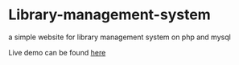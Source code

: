 # Library-management-system
a simple website for library management system on php and mysql

Live demo can be found [here](athena.nitc.ac.in/shah_b160632cs)
